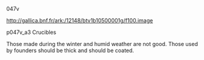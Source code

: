 047v 

http://gallica.bnf.fr/ark:/12148/btv1b10500001g/f100.image


p047v_a3 Crucibles

Those made during the winter and humid weather are not good. Those used by founders should be thick and should be coated.
